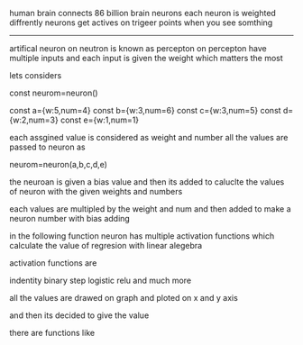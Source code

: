 human brain connects 86 billion brain neurons
each neuron is weighted diffrently
neurons get actives on trigeer points when you see somthing 


-----

artifical neuron
on neutron is known as percepton
on percepton have multiple inputs
and each input is given the weight which matters the most

lets considers 

const neurom=neuron()

const a={w:5,num=4}
const b={w:3,num=6}
const c={w:3,num=5}
const d={w:2,num=3}
const e={w:1,num=1}

each assgined value is considered as weight  and number
all the values are passed to neuron as

neurom=neuron(a,b,c,d,e)

the neuroan is given a bias value and then its added to caluclte the values of neuron with the given weights and numbers

each values are multipled by the weight and num and then added to make a neuron number with bias adding

in the following function neuron has multiple activation functions which calculate the value of regresion  with linear alegebra

activation functions are

indentity
binary step
logistic
relu and much more


all the values are drawed on graph and ploted on x and y axis

and then its decided to give the value 

there are functions like